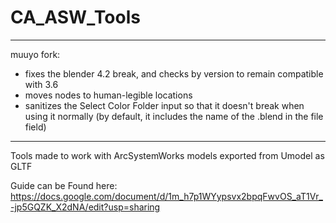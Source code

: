 # CA_ASW_Tools

___
muuyo fork:
- fixes the blender 4.2 break, and checks by version to remain compatible with 3.6
- moves nodes to human-legible locations
- sanitizes the Select Color Folder input so that it doesn't break when using it normally (by default, it includes the name of the .blend in the file field)
___
Tools made to work with ArcSystemWorks models exported from Umodel as GLTF

Guide can be Found here: https://docs.google.com/document/d/1m_h7p1WYypsvx2bpqFwvOS_aT1Vr_-jp5GQZK_X2dNA/edit?usp=sharing
